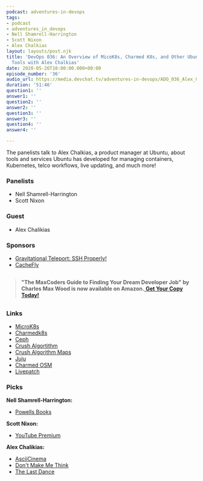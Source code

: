 ```yaml
---
podcast: adventures-in-devops
tags:
- podcast
- adventures_in_devops
- Nell Shamrell-Harrington
- Scott Nixon
- Alex Chalkias
layout: layouts/post.njk
title: 'DevOps 036: An Overview of MicoK8s, Charmed K8s, and Other Ubuntu Infrastructure
  Tools with Alex Chalkias'
date: 2020-05-26T10:00:00.000+00:00
episode_number: '36'
audio_url: https://media.devchat.tv/adventures-in-devops/ADO_036_Alex_Chalikias.mp3
duration: '51:46'
question1: ''
answer1: ''
question2: ''
answer2: ''
question3: ''
answer3: ''
question4: ''
answer4: ''

---
```

The panelists talk to Alex Chalkias, a product manager at Ubuntu, about tools and services Ubuntu has developed for managing containers, Kubernetes, telco workflows, live updating, and much more!

### **Panelists**

* Nell Shamrell-Harrington
* Scott Nixon

### **Guest**

* Alex Chalikias

### **Sponsors**

* [Gravitational Teleport: SSH Properly!](https://gravitational.com/teleport)
* [CacheFly](https://www.cachefly.com/)

## 

> **"The MaxCoders Guide to Finding Your Dream Developer Job" by Charles Max Wood is now available on Amazon.**[ **Get Your Copy Today!**](https://www.amazon.com/gp/product/B081MBL5C9/ref=as_li_ss_tl?ie=UTF8&linkCode=sl1&tag=devchattv-20&linkId=9d61363241636e2546ef46abba198746&language=en_US)

## 

### **Links**

* [MicroK8s](https://microk8s.io/)
* [Charmedk8s](https://ubuntu.com/kubernetes/features)
* [Ceph](https://ubuntu.com/ceph)
* [Crush Algortithm](https://ubuntu.com/ceph)
* [Crush Algorithm Maps](https://docs.ceph.com/docs/master/rados/operations/crush-map/)
* [Juju](https://jaas.ai/)
* [Charmed OSM](https://ubuntu.com/blog/canonical-introduces-charmed-osm-to-enable-telcos-with-network-functions-management-and-orchestration)
* [Livepatch](https://ubuntu.com/livepatch)

### **Picks**

**Nell Shamrell-Harrington:**

* [Powells Books](https://www.powells.com/)

**Scott Nixon:**

* [YouTube Premium](https://www.youtube.com/premium)

**Alex Chalikias:**

* [AsciiCinema](https://asciinema.org/)
* [Don't Make Me Think](https://www.amazon.com/Dont-Make-Me-Think-Usability/dp/0321344758/ref=sr_1_2?dchild=1&keywords=don%27t+make+me+think&qid=1587743811&sr=8-2)
* [The Last Dance](https://www.espn.com/nba/story/_/id/28973557/the-last-dance-updates-untold-story-michael-jordan-chicago-bulls)